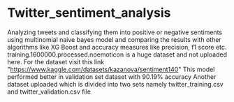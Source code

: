 # Twitter_sentiment_analysis
Analyzing tweets and classifying them into positive or negative sentiments using multinomial naive bayes model and comparing the results with other algorithms like XG Boost and accuracy measures like precision, f1 score etc.
training.1600000.processed.noemoticon is a huge dataset and not uploaded here. For the dataset visit this link "https://www.kaggle.com/datasets/kazanova/sentiment140"
This model performed better in validation set dataset with 90.19% accuracy
Another dataset uploaded which is divided into two sets namely twitter_training.csv and twitter_validation.csv file
